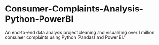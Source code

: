 # Consumer-Complaints-Analysis-Python-PowerBI
An end-to-end data analysis project cleaning and visualizing over 1 million consumer complaints using Python (Pandas) and Power BI."
